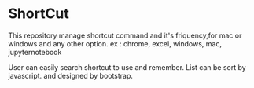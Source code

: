 # ShortCut
This repository manage shortcut command and it's friquency,for mac or windows and any other option.
ex : chrome, excel, windows, mac, jupyternotebook

User can easily search shortcut to use and remember. List can be sort by javascript. and designed by bootstrap.
